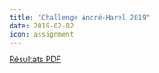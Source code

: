```yaml
---
title: "Challenge André-Harel 2019"
date: 2019-02-02
icon: assignment
---
```


[Résultats PDF](https://assets.corsaire-chaparral.org/competitions/2019/resultats-challengeandreharel-2019-0222.pdf)